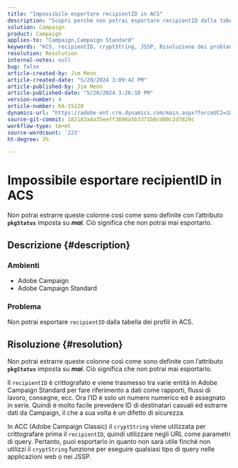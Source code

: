 ```yaml
---
title: "Impossibile esportare recipientID in ACS"
description: "Scopri perché non potrai esportare recipientID dalla tabella del profilo in Adobe Campaign Standard (ACS)."
solution: Campaign
product: Campaign
applies-to: "Campaign,Campaign Standard"
keywords: "KCS, recipientID, cryptString, JSSP, Risoluzione dei problemi, ACS, Adobe Campaign Standard, AC, Adobe Campaign"
resolution: Resolution
internal-notes: null
bug: false
article-created-by: Jim Menn
article-created-date: "5/20/2024 3:09:42 PM"
article-published-by: Jim Menn
article-published-date: "5/20/2024 3:26:18 PM"
version-number: 4
article-number: KA-15128
dynamics-url: "https://adobe-ent.crm.dynamics.com/main.aspx?forceUCI=1&pagetype=entityrecord&etn=knowledgearticle&id=5d36e8f8-ba16-ef11-9f8a-6045bd006268"
source-git-commit: 182183a4a35eeff3896a5b3371b8cd80c2d7829c
workflow-type: tm+mt
source-wordcount: '223'
ht-degree: 3%

---
```


# Impossibile esportare recipientID in ACS


Non potrai estrarre queste colonne così come sono definite con l’attributo <b>`pkgStatus`</b> imposta su <b>*mai</b>*. Ciò significa che non potrai mai esportarlo.

## Descrizione {#description}


### <b>Ambienti</b>

- Adobe Campaign
- Adobe Campaign Standard


### <b>Problema</b>

Non potrai esportare `recipientID` dalla tabella dei profili in ACS.


## Risoluzione {#resolution}


Non potrai estrarre queste colonne così come sono definite con l’attributo <b>`pkgStatus`</b> imposta su <b>*mai</b>*. Ciò significa che non potrai mai esportarlo.

Il `recipientID` è crittografato e viene trasmesso tra varie entità in Adobe Campaign Standard per fare riferimento a dati come rapporti, flussi di lavoro, consegne, ecc. Ora l’ID è solo un numero numerico ed è assegnato in serie. Quindi è molto facile prevedere ID di destinatari casuali ed estrarre dati da Campaign, il che a sua volta è un difetto di sicurezza.

In ACC (Adobe Campaign Classic) il `cryptString` viene utilizzata per crittografare prima il `recipientID`, quindi utilizzare negli URL come parametri di query. Pertanto, puoi esportarlo in quanto non sarà utile finché non utilizzi il `cryptString` funzione per eseguire qualsiasi tipo di query nelle applicazioni web o nei JSSP.
